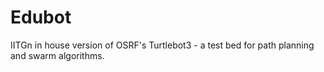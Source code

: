 # Edubot
IITGn in house version of OSRF's Turtlebot3 - a test bed for path planning and swarm algorithms.
